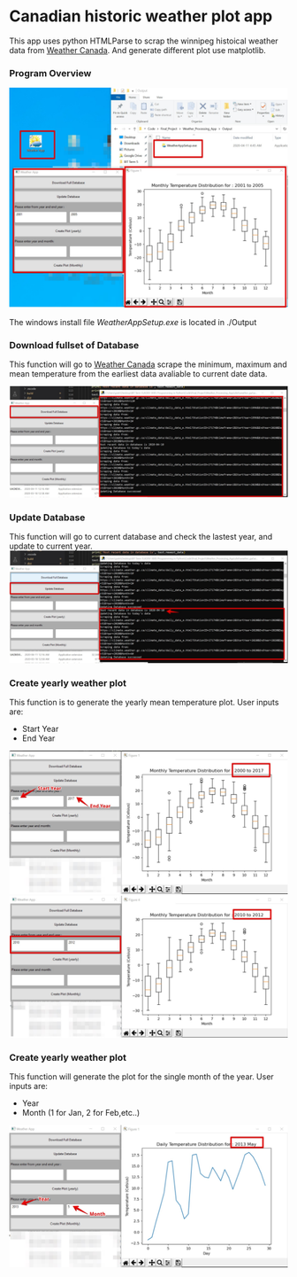 # Canadian historic weather plot app

This app uses python HTMLParse to scrap the winnipeg histoical weather data from [Weather Canada](https://climate.weather.gc.ca/historical_data/search_historic_data_e.html). And generate different plot use matplotlib.

### Program Overview

![App Overview](./images/Overview.jpg)

The windows install file _WeatherAppSetup.exe_ is located in ./Output

### Download fullset of Database

This function will go to [Weather Canada](https://climate.weather.gc.ca/historical_data/search_historic_data_e.html) scrape the minimum, maximum and mean temperature from the earliest data avaliable to current date data.

![Download_Fullset_Data ](./images/Download_Fullset_Data.jpg)

### Update Database

This function will go to current database and check the lastest year, and update to current year.
![Update_Database ](./images/Update_Database.jpg)

### Create yearly weather plot

This function is to generate the yearly mean temperature plot.
User inputs are:

- Start Year
- End Year

![Yearly1 ](./images/Yearly1.jpg)
![Yearly2 ](./images/Yearly2.jpg)

### Create yearly weather plot

This function will generate the plot for the single month of the year.
User inputs are:

- Year
- Month (1 for Jan, 2 for Feb,etc..)

![Monthly ](./images/Monthly.jpg)
